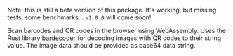 Note: this is still a beta version of this package. It's working, but missing tests, some benchmarks... `v1.0.0` will come soon!

Scan barcodes and QR codes in the browser using WebAssembly. Uses the Rust library [bardecoder](https://github.com/piderman314/bardecoder) for decoding images with QR codes to their string value. The image data should be provided as base64 data string.